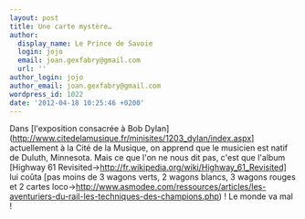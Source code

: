 ```yaml
---
layout: post
title: Une carte mystère…
author:
  display_name: Le Prince de Savoie
  login: jojo
  email: joan.gexfabry@gmail.com
  url: ''
author_login: jojo
author_email: joan.gexfabry@gmail.com
wordpress_id: 1022
date: '2012-04-18 10:25:46 +0200'
---
```

Dans [l'exposition consacrée à Bob Dylan](http://www.citedelamusique.fr/minisites/1203_dylan/index.aspx] actuellement à la Cité de la Musique, on apprend que le musicien est natif de Duluth, Minnesota. Mais ce que l'on ne nous dit pas, c'est que l'album [Highway 61 Revisited->http://fr.wikipedia.org/wiki/Highway_61_Revisited] lui coûta [pas moins de 3 wagons verts, 2 wagons blancs, 3 wagons rouges et 2 cartes loco->http://www.asmodee.com/ressources/articles/les-aventuriers-du-rail-les-techniques-des-champions.php) ! Le monde va mal !
